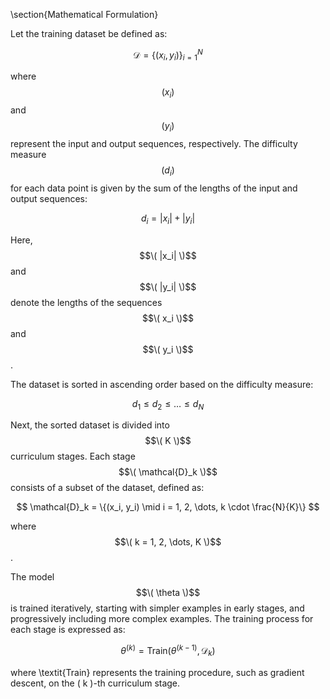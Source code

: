 \section{Mathematical Formulation}

Let the training dataset be defined as:

$$
\mathcal{D} = \{(x_i, y_i)\}_{i=1}^N
$$

where $$( x_i )$$ and $$( y_i )$$ represent the input and output sequences, respectively. The difficulty measure $$( d_i )$$ for each data point is given by the sum of the lengths of the input and output sequences:

$$
d_i = |x_i| + |y_i|
$$

Here, $$\( |x_i| \)$$ and $$\( |y_i| \)$$ denote the lengths of the sequences $$\( x_i \)$$ and $$\( y_i \)$$.

The dataset is sorted in ascending order based on the difficulty measure:

$$
d_1 \leq d_2 \leq \dots \leq d_N
$$

Next, the sorted dataset is divided into $$\( K \)$$ curriculum stages. Each stage $$\( \mathcal{D}_k \)$$ consists of a subset of the dataset, defined as:

$$
\mathcal{D}_k = \{(x_i, y_i) \mid i = 1, 2, \dots, k \cdot \frac{N}{K}\}
$$

where $$\( k = 1, 2, \dots, K \)$$.

The model $$\( \theta \)$$ is trained iteratively, starting with simpler examples in early stages, and progressively including more complex examples. The training process for each stage is expressed as:

$$
\theta^{(k)} = \text{Train}(\theta^{(k-1)}, \mathcal{D}_k)
$$

where \textit{Train} represents the training procedure, such as gradient descent, on the \( k \)-th curriculum stage.
